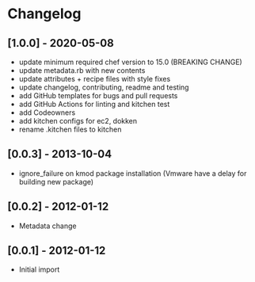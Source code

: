 # Changelog

## [1.0.0] - 2020-05-08

* update minimum required chef version to 15.0 (BREAKING CHANGE)
* update metadata.rb with new contents
* update attributes + recipe files with style fixes
* update changelog, contributing, readme and testing
* add GitHub templates for bugs and pull requests
* add GitHub Actions for linting and kitchen test
* add Codeowners
* add kitchen configs for ec2, dokken
* rename .kitchen files to kitchen

## [0.0.3] - 2013-10-04

* ignore_failure on kmod package installation (Vmware have a delay for building
  new package)

## [0.0.2] - 2012-01-12

* Metadata change

## [0.0.1] - 2012-01-12

* Initial import
